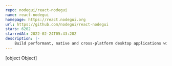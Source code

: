 ```yaml
---
repo: nodegui/react-nodegui
name: react-nodegui
homepage: https://react.nodegui.org
url: https://github.com/nodegui/react-nodegui
stars: 6202
starredAt: 2022-02-24T05:43:28Z
description: |-
    Build performant, native and cross-platform desktop applications with native React + powerful CSS like styling.🚀
---
```


[object Object]
